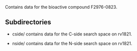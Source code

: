 Contains data for the bioactive compound F2976-0823.

## Subdirectories

- cside/ contains data for the C-side search space on rv1821.

- nside/ contains data for the N-side search space on rv1821.

